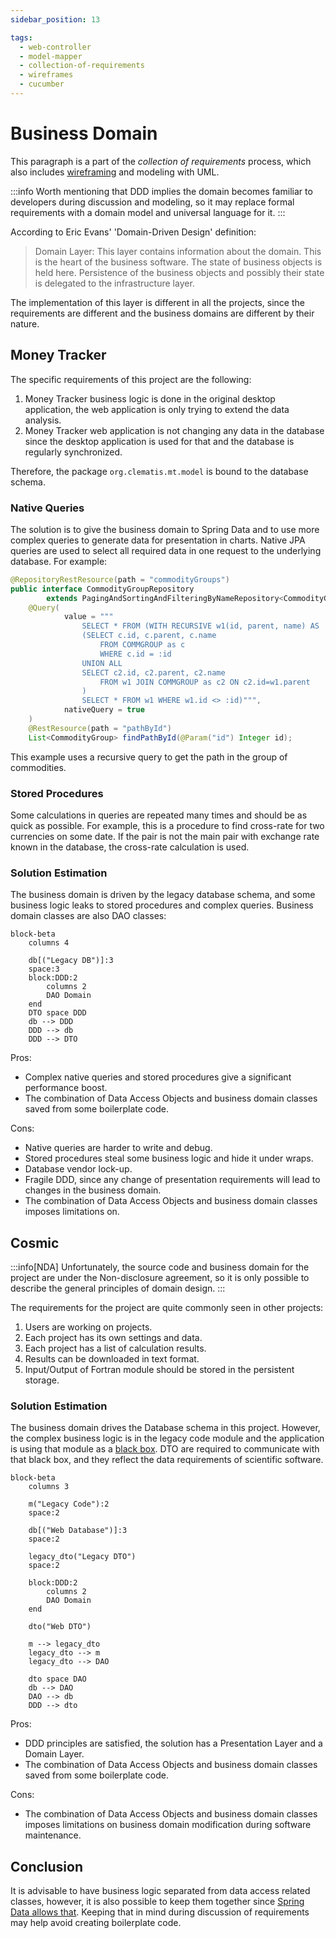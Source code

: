 ```yaml
---
sidebar_position: 13

tags:
  - web-controller
  - model-mapper
  - collection-of-requirements
  - wireframes
  - cucumber
---
```


# Business Domain

This paragraph is a part of the <i>collection of requirements</i> process,
which also includes [wireframing](../wireframes) and modeling 
with UML. 

:::info
Worth mentioning that DDD implies the domain becomes familiar to 
developers during discussion and modeling, so it may replace formal requirements with
a domain model and universal language for it.
:::

According to Eric Evans' 'Domain-Driven Design' definition:

> Domain Layer: This layer contains information about the domain. This
> is the heart of the business software. The state of
> business objects is held here. Persistence of the
> business objects and possibly their state is delegated to
> the infrastructure layer.

The implementation of this layer is different in all the projects, since the requirements
are different and the business domains are different by their nature.

## Money Tracker

The specific requirements of this project are the following:

1. Money Tracker business logic is done in the original desktop application,
the web application is only trying to extend the data analysis.
2. Money Tracker web application is not changing any data in the database since
the desktop application is used for that and the database is regularly synchronized.

Therefore, the package `org.clematis.mt.model` is bound to the database schema.

### Native Queries

The solution is to give the business domain to Spring Data and to use more complex queries
to generate data for presentation in charts. Native JPA queries are used to 
select all required data in one request to the underlying database. For example:

````java title="src/main/java/org/clematis/mt/repository/CommodityGroupRepository.java"
@RepositoryRestResource(path = "commodityGroups")
public interface CommodityGroupRepository
        extends PagingAndSortingAndFilteringByNameRepository<CommodityGroup, Integer> {
    @Query(
            value = """
                SELECT * FROM (WITH RECURSIVE w1(id, parent, name) AS
                (SELECT c.id, c.parent, c.name
                    FROM COMMGROUP as c
                    WHERE c.id = :id
                UNION ALL
                SELECT c2.id, c2.parent, c2.name
                    FROM w1 JOIN COMMGROUP as c2 ON c2.id=w1.parent
                )
                SELECT * FROM w1 WHERE w1.id <> :id)""",
            nativeQuery = true
    )
    @RestResource(path = "pathById")
    List<CommodityGroup> findPathById(@Param("id") Integer id);
````
This example uses a recursive query to get the path in the group of commodities.

### Stored Procedures

Some calculations in queries are repeated many times and should be as quick as possible. For example,
this is a procedure to find cross-rate for two currencies on some date. If the pair is not the main
pair with exchange rate known in the database, the cross-rate calculation is used.

### Solution Estimation

The business domain is driven by the legacy database schema, and some
business logic leaks to stored procedures and complex queries.
Business domain classes are also DAO classes:

````mermaid
block-beta
    columns 4    
   
    db[("Legacy DB")]:3
    space:3
    block:DDD:2
        columns 2
        DAO Domain
    end
    DTO space DDD
    db --> DDD
    DDD --> db
    DDD --> DTO
````
Pros:
+ Complex native queries and stored procedures give a significant performance boost.
+ The combination of Data Access Objects and business domain classes saved from some boilerplate code.

Cons:
+ Native queries are harder to write and debug.
+ Stored procedures steal some business logic and hide it under wraps.
+ Database vendor lock-up.
+ Fragile DDD, since any change of presentation requirements will lead to changes in the 
business domain.
+ The combination of Data Access Objects and business domain classes imposes limitations on.

## Cosmic

:::info[NDA]
Unfortunately, the source code and business domain for the project are under the Non-disclosure agreement, so it 
is only possible to describe the general principles of domain design.
:::

The requirements for the project are quite commonly seen in other projects:

1. Users are working on projects.
2. Each project has its own settings and data.
3. Each project has a list of calculation results. 
4. Results can be downloaded in text format.
5. Input/Output of Fortran module should be stored in the persistent storage.


### Solution Estimation

The business domain drives the Database schema in this project. However, the complex business
logic is in the legacy code module and the application is using that module as a [black box](https://en.wikipedia.org/wiki/Black_box).
DTO are required to communicate with that black box, and they reflect the data
requirements of scientific software.

````mermaid
block-beta
    columns 3    
       
    m("Legacy Code"):2
    space:2
    
    db[("Web Database")]:3   
    space:2
    
    legacy_dto("Legacy DTO") 
    space:2
    
    block:DDD:2
        columns 2
        DAO Domain
    end
    
    dto("Web DTO")
    
    m --> legacy_dto
    legacy_dto --> m
    legacy_dto --> DAO
    
    dto space DAO
    db --> DAO
    DAO --> db
    DDD --> dto
````

Pros:
+ DDD principles are satisfied, the solution has a Presentation Layer and a Domain Layer.
+ The combination of Data Access Objects and business domain classes saved from some boilerplate code.

Cons:
+ The combination of Data Access Objects and business domain classes imposes limitations on 
business domain modification during software maintenance.

## Conclusion

It is advisable to have business logic separated from data access related classes, however, it
is also possible to keep them together since [Spring Data allows that](https://docs.spring.io/spring-data/relational/reference/jdbc/domain-driven-design.html). 
Keeping that in mind during discussion of requirements may help avoid creating boilerplate code.